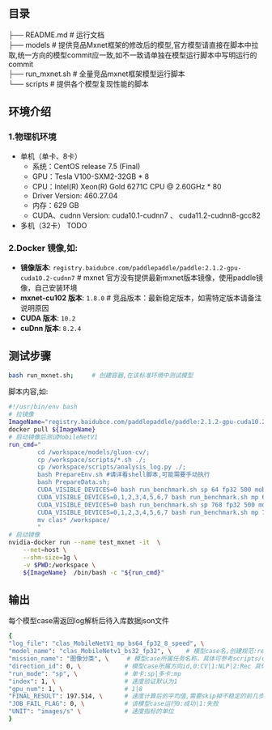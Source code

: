 ## 目录 

├── README.md       # 运行文档  
├── models          # 提供竞品Mxnet框架的修改后的模型,官方模型请直接在脚本中拉取,统一方向的模型commit应一致,如不一致请单独在模型运行脚本中写明运行的commit  
├── run_mxnet.sh  # 全量竞品mxnet框架模型运行脚本  
└── scripts         # 提供各个模型复现性能的脚本  
## 环境介绍
### 1.物理机环境
- 单机（单卡、8卡）
  - 系统：CentOS release 7.5 (Final)
  - GPU：Tesla V100-SXM2-32GB * 8
  - CPU：Intel(R) Xeon(R) Gold 6271C CPU @ 2.60GHz * 80
  - Driver Version: 460.27.04
  - 内存：629 GB
  - CUDA、cudnn Version: cuda10.1-cudnn7 、 cuda11.2-cudnn8-gcc82
- 多机（32卡） TODO
### 2.Docker 镜像,如:

- **镜像版本**: `registry.baidubce.com/paddlepaddle/paddle:2.1.2-gpu-cuda10.2-cudnn7`   # mxnet 官方没有提供最新mxnet版本镜像，使用paddle镜像，自己安装环境
- **mxnet-cu102 版本**: `1.8.0`  # 竞品版本：最新稳定版本，如需特定版本请备注说明原因  
- **CUDA 版本**: `10.2`
- **cuDnn 版本**: `8.2.4`

## 测试步骤
```bash
bash run_mxnet.sh;     # 创建容器,在该标准环境中测试模型   
```
脚本内容,如:
```bash
#!/usr/bin/env bash
# 拉镜像
ImageName="registry.baidubce.com/paddlepaddle/paddle:2.1.2-gpu-cuda10.2-cudnn7";
docker pull ${ImageName}
# 启动镜像后测试MobileNetV1
run_cmd="
        cd /workspace/models/gluon-cv/;
        cp /workspace/scripts/*.sh ./;
        cp /workspace/scripts/analysis_log.py ./;
        bash PrepareEnv.sh #请详看shell脚本,可能需要手动执行
        bash PrepareData.sh;
        CUDA_VISIBLE_DEVICES=0 bash run_benchmark.sh sp 64 fp32 500 mobilenet1.0;
        CUDA_VISIBLE_DEVICES=0,1,2,3,4,5,6,7 bash run_benchmark.sh mp 64 fp32 500 mobilenet1.0;
        CUDA_VISIBLE_DEVICES=0 bash run_benchmark.sh sp 768 fp32 500 mobilenet1.0;
        CUDA_VISIBLE_DEVICES=0,1,2,3,4,5,6,7 bash run_benchmark.sh mp 768 fp32 500 mobilenet1.0;
        mv clas* /workspace/
        "
# 启动镜像
nvidia-docker run --name test_mxnet -it  \
    --net=host \
    --shm-size=1g \
    -v $PWD:/workspace \
    ${ImageName}  /bin/bash -c "${run_cmd}"

```

## 输出

每个模型case需返回log解析后待入库数据json文件

```bash
{
"log_file": "clas_MobileNetV1_mp_bs64_fp32_8_speed", \   
"model_name": "clas_MobileNetv1_bs32_fp32", \    # 模型case名,创建规范:repoName_模型名_bs${bs_item}_${fp_item} 如:clas_MobileNetv1_bs32_fp32
"mission_name": "图像分类", \     # 模型case所属任务名称，具体可参考scripts/config.ini      
"direction_id": 0, \            # 模型case所属方向id,0:CV|1:NLP|2:Rec 具体可参考benchmark/scripts/config.ini    
"run_mode": "sp", \             # 单卡:sp|多卡:mp
"index": 1, \                   # 速度验证默认为1
"gpu_num": 1, \                 # 1|8
"FINAL_RESULT": 197.514, \      # 速度计算后的平均值,需要skip掉不稳定的前几步值
"JOB_FAIL_FLAG": 0, \           # 该模型case运行0:成功|1:失败
"UNIT": "images/s" \            # 速度指标的单位 
}

```
